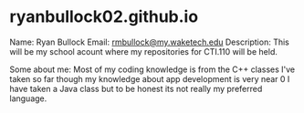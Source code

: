 # ryanbullock02.github.io

Name: Ryan Bullock
Email: rmbullock@my.waketech.edu
Description: This will be my school acount where my repositories for CTI.110 will be held.

Some about me: Most of my coding knowledge is from the C++ classes I've taken so far though my knowledge about app development is very near 0
I have taken a Java class but to be honest its not really my preferred language.

